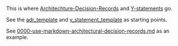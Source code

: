 This is where [Architechture-Decision-Records](https://adr.github.io/) and [Y-statements](https://adr.github.io/#sustainable-architectural-decisions) go.

See the [adr_template](./adr_template.md) and [y_statement_template](./y_statement_template.md) as starting points.

See [0000-use-markdown-architectural-decision-records.md](./0000-use-markdown-architectural-decision-records.md) as an example.
